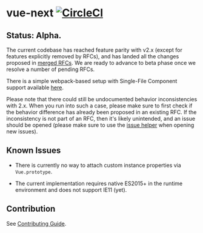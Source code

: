 # vue-next [![CircleCI](https://circleci.com/gh/vuejs/vue-next.svg?style=svg&circle-token=fb883a2d0a73df46e80b2e79fd430959d8f2b488)](https://circleci.com/gh/vuejs/vue-next)

## Status: Alpha.

The current codebase has reached feature parity with v2.x (except for features explicitly removed by RFCs), and has landed all the changes proposed in [merged RFCs](https://github.com/vuejs/rfcs/pulls?q=is%3Apr+is%3Amerged+label%3A3.x). We are ready to advance to beta phase once we resolve a number of pending RFCs.

There is a simple webpack-based setup with Single-File Component support available [here](https://github.com/vuejs/vue-next-webpack-preview).

Please note that there could still be undocumented behavior inconsistencies with 2.x. When you run into such a case, please make sure to first check if the behavior difference has already been proposed in an existing RFC. If the inconsistency is not part of an RFC, then it's likely unintended, and an issue should be opened (please make sure to use the [issue helper](https://new-issue.vuejs.org/?repo=vuejs/vue-next) when opening new issues).

## Known Issues

- There is currently no way to attach custom instance properties via `Vue.prototype`.

- The current implementation requires native ES2015+ in the runtime environment and does not support IE11 (yet).

## Contribution

See [Contributing Guide](https://github.com/vuejs/vue-next/blob/master/.github/contributing.md).
